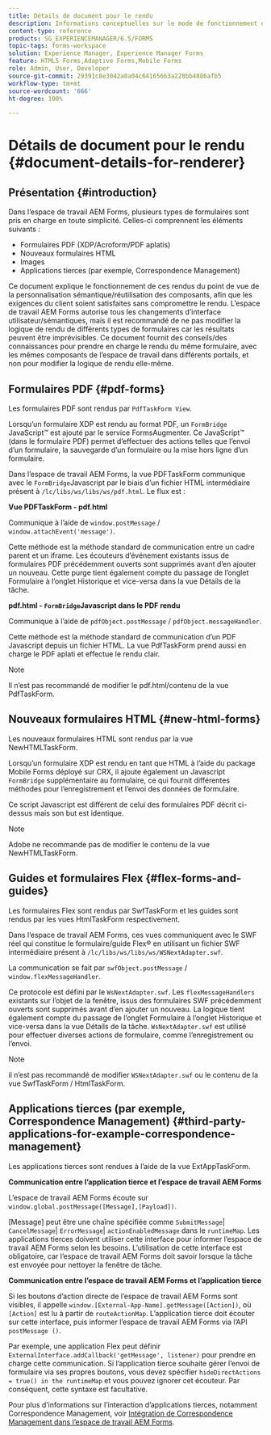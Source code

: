 ```yaml
---
title: Détails de document pour le rendu
description: Informations conceptuelles sur le mode de fonctionnement du rendu de différents types de formulaires et de fichiers dans AEM Forms.
content-type: reference
products: SG_EXPERIENCEMANAGER/6.5/FORMS
topic-tags: forms-workspace
solution: Experience Manager, Experience Manager Forms
feature: HTML5 Forms,Adaptive Forms,Mobile Forms
role: Admin, User, Developer
source-git-commit: 29391c8e3042a8a04c64165663a228bb4886afb5
workflow-type: tm+mt
source-wordcount: '666'
ht-degree: 100%

---
```


# Détails de document pour le rendu {#document-details-for-renderer}

## Présentation {#introduction}

Dans l’espace de travail AEM Forms, plusieurs types de formulaires sont pris en charge en toute simplicité. Celles-ci comprennent les éléments suivants :

* Formulaires PDF (XDP/Acroform/PDF aplatis)
* Nouveaux formulaires HTML
* Images
* Applications tierces (par exemple, Correspondence Management)

Ce document explique le fonctionnement de ces rendus du point de vue de la personnalisation sémantique/réutilisation des composants, afin que les exigences du client soient satisfaites sans compromettre le rendu. L’espace de travail AEM Forms autorise tous les changements d’interface utilisateur/sémantiques, mais il est recommandé de ne pas modifier la logique de rendu de différents types de formulaires car les résultats peuvent être imprévisibles. Ce document fournit des conseils/des connaissances pour prendre en charge le rendu du même formulaire, avec les mêmes composants de l’espace de travail dans différents portails, et non pour modifier la logique de rendu elle-même.

## Formulaires PDF {#pdf-forms}

Les formulaires PDF sont rendus par `PdfTaskForm View`.

Lorsqu’un formulaire XDP est rendu au format PDF, un `FormBridge` JavaScript™ est ajouté par le service FormsAugmenter. Ce JavaScript™ (dans le formulaire PDF) permet d’effectuer des actions telles que l’envoi d’un formulaire, la sauvegarde d’un formulaire ou la mise hors ligne d’un formulaire.

Dans l’espace de travail AEM Forms, la vue PDFTaskForm communique avec le `FormBridge`Javascript par le biais d’un fichier HTML intermédiaire présent à `/lc/libs/ws/libs/ws/pdf.html`. Le flux est :

**Vue PDFTaskForm - pdf.html**

Communique à l’aide de `window.postMessage` / `window.attachEvent('message')`.

Cette méthode est la méthode standard de communication entre un cadre parent et un iframe. Les écouteurs d’événement existants issus de formulaires PDF précédemment ouverts sont supprimés avant d’en ajouter un nouveau. Cette purge tient également compte du passage de l’onglet Formulaire à l’onglet Historique et vice-versa dans la vue Détails de la tâche.

**pdf.html - `FormBridge`Javascript dans le PDF rendu**

Communique à l’aide de `pdfObject.postMessage` / `pdfObject.messageHandler`.

Cette méthode est la méthode standard de communication d’un PDF Javascript depuis un fichier HTML. La vue PdfTaskForm prend aussi en charge le PDF aplati et effectue le rendu clair.

>[!NOTE]
>
>Il n’est pas recommandé de modifier le pdf.html/contenu de la vue PdfTaskForm.

## Nouveaux formulaires HTML {#new-html-forms}

Les nouveaux formulaires HTML sont rendus par la vue NewHTMLTaskForm.

Lorsqu’un formulaire XDP est rendu en tant que HTML à l’aide du package Mobile Forms déployé sur CRX, il ajoute également un Javascript `FormBridge` supplémentaire au formulaire, ce qui fournit différentes méthodes pour l’enregistrement et l’envoi des données de formulaire.

Ce script Javascript est différent de celui des formulaires PDF décrit ci-dessus mais son but est identique.

>[!NOTE]
>
>Adobe ne recommande pas de modifier le contenu de la vue NewHTMLTaskForm.

## Guides et formulaires Flex {#flex-forms-and-guides}

Les formulaires Flex sont rendus par SwfTaskForm et les guides sont rendus par les vues HtmlTaskForm respectivement.

Dans l’espace de travail AEM Forms, ces vues communiquent avec le SWF réel qui constitue le formulaire/guide Flex® en utilisant un fichier SWF intermédiaire présent à `/lc/libs/ws/libs/ws/WSNextAdapter.swf`.

La communication se fait par `swfObject.postMessage` / `window.flexMessageHandler`.

Ce protocole est défini par le `WsNextAdapter.swf`. Les `flexMessageHandlers` existants sur l’objet de la fenêtre, issus des formulaires SWF précédemment ouverts sont supprimés avant d’en ajouter un nouveau. La logique tient également compte du passage de l’onglet Formulaire à l’onglet Historique et vice-versa dans la vue Détails de la tâche. `WsNextAdapter.swf` est utilisé pour effectuer diverses actions de formulaire, comme l’enregistrement ou l’envoi.

>[!NOTE]
>
>il n’est pas recommandé de modifier `WSNextAdapter.swf` ou le contenu de la vue SwfTaskForm / HtmlTaskForm.

## Applications tierces (par exemple, Correspondence Management) {#third-party-applications-for-example-correspondence-management}

Les applications tierces sont rendues à l’aide de la vue ExtAppTaskForm.

**Communication entre l’application tierce et l’espace de travail AEM Forms**

L’espace de travail AEM Forms écoute sur `window.global.postMessage([Message],[Payload])`.

[Message] peut être une chaîne spécifiée comme `SubmitMessage`| `CancelMessage`| `ErrorMessage`| `actionEnabledMessage` dans le `runtimeMap`. Les applications tierces doivent utiliser cette interface pour informer l’espace de travail AEM Forms selon les besoins. L’utilisation de cette interface est obligatoire, car l’espace de travail AEM Forms doit savoir lorsque la tâche est envoyée pour nettoyer la fenêtre de tâche.

**Communication entre lʼespace de travail AEM Forms et l’application tierce**

Si les boutons d’action directe de l’espace de travail AEM Forms sont visibles, il appelle `window.[External-App-Name].getMessage([Action])`, où `[Action]` est lu à partir de `routeActionMap`. L’application tierce doit écouter sur cette interface, puis informer lʼespace de travail AEM Forms via l’API `postMessage ()`.

Par exemple, une application Flex peut définir `ExternalInterface.addCallback('getMessage', listener)` pour prendre en charge cette communication. Si l’application tierce souhaite gérer l’envoi de formulaire via ses propres boutons, vous devez spécifier `hideDirectActions = true() in the runtimeMap` et vous pouvez ignorer cet écouteur. Par conséquent, cette syntaxe est facultative.

Pour plus d’informations sur l’interaction d’applications tierces, notamment Correspondence Management, voir [Intégration de Correspondence Management dans l’espace de travail AEM Forms](/help/forms/using/integrating-correspondence-management-html-workspace.md).
